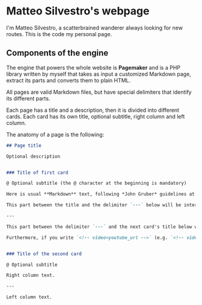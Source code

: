 # Matteo Silvestro's webpage

I'm Matteo Silvestro, a scatterbrained wanderer always looking for new routes. This is the code my personal page.


## Components of the engine

The engine that powers the whole website is **Pagemaker** and is a PHP library written by myself that takes as input a customized Markdown page, extract its parts and converts them to plain HTML.

All pages are valid Markdown files, but have special delimiters that identify its different parts.

Each page has a title and a description, then it is divided into different cards. Each card has its own title, optional subtitle, right column and left column.

The anatomy of a page is the following:

```markdown
## Page title

Optional description


### Title of first card

@ Optional subtitle (the @ character at the beginning is mandatory)

Here is usual **Markdown** text, following *John Gruber* guidelines at https://daringfireball.net/projects/markdown/syntax.

This part between the title and the delimiter `---` below will be interpreted as part of the right column.

---

This part between the delimiter `---` and the next card's title below will be interpreted as part of the left column.

Furthermore, if you write `<!-- video=youtube_url -->` (e.g. `<!-- video=vd6Nx3trzUs -->`) this tag will be replaced by a thumbnail of the corresponding YouTube video. If you then click on it, it will show the embedded video.


### Title of the second card

@ Optional subtitle

Right column text.

---

Left column text.
```
